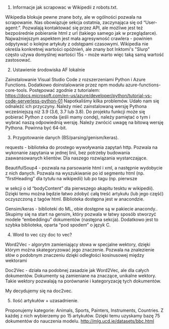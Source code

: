 1. Informacje jak scrapowac w Wikipedii z robots.txt.

Wikipedia blokuje pewne znane boty, ale w ogólności pozwala na scrapowanie. Nas obowiązuje sekcja ostatnia, zaczynająca się od “User-agent:”. Pozwalają kontaktować się przez API, ale możliwe jest też bezpośrednie pobieranie html z url (takiego samego jak w przeglądarce). 
Najważniejszym aspektem jest mała agresywność crawlera - powinien odpytywać o kolejne artykuły z odstępami czasowymi. Wikipedia nie określa konkretnej wartości opóźnień, ale znany bot Inktomi's "Slurp" często używa domyślnej wartości 15s - może warto więc taką samą wartość zastosować.

2. Ustawienie środowiska AF lokalnie

Zainstalowanie Visual Studio Code z rozszerzeniami Python i Azure Functions. Dodatkowo doinstalowanie przez npm modułu azure-functions-core-tools. Postępować zgodnie z tutorialem:
https://docs.microsoft.com/en-us/azure/developer/python/tutorial-vs-code-serverless-python-01
Napotkaliśmy kilka problemów. Udało nam się odnaleźć ich przyczyny.
Należy mieć zainstalowaną wersję Pythona wcześniejszą niż 3.9 (3.6, 3.7 lub 3.8).
Do projektu funkcji może się pobierać Python z conda (jeśli mamy condę), należy pamiętać o tym i wybrać naszą odpowiednią wersję.
Należy zwrócić uwagę na bitową wersję Pythona. Powinna być 64-bit.

3. Przygotowanie danych (BS/parsing/genism/keras).

requests - biblioteka do prostego wywoływania zapytań http. Pozwala na wykonanie zapytania w jednej linii, bez potrzeby budowania zaawansowanych klientów. Dla naszego rozwiązania wystarczające.

BeautifulSoup4 - pozwala na parsowanie html i xml, a następnie wydobycie z nich danych. Pozwala na wyszukiwanie po id segmentu html (np. “firstHeading” dla tytułu na wikipedii) lub po tagu (np. pierwsze <p> w sekcji o id “bodyContent” dla pierwszego akapitu tesktu w wikipedii). Dzięki temu można będzie łatwo zdobyć całą treść artykułu (lub jego część) oczyszczoną z tagów html. Biblioteka dostępna jest w anacondzie.

Gensim/keras - biblioteki do ML, obie dostępne są w pakiecie anacondy.. Skupimy się na start na gensim, który pozwala w łatwy sposób stworzyć modele “embeddingu” dokumentów (następna sekcja). Dodatkowo jest to szybka biblioteka, oparta “pod spodem” o język C. 

4. Word to vec czy doc to vec?

Word2Vec - algorytm zamieniający słowa w specjalne wektory, dzięki którym można skategoryzować jego znaczenie. Pozwala na znalezienie słów o podobnym znaczeniu dzięki odległości kosinusowej między wektorami

Doc2Vec - działa na podobnej zasadzie jak Word2Vec, ale dla całych dokumentów. Dokumenty są zamieniane na znaczące, unikalne wektory. Takie wektory pozwalają na porównanie i kategoryzację tych dokumentów.

My decydujemy się na doc2vec.

5. Ilość artykułów + uzasadnienie.

Proponujemy kategorie: Animals, Sports, Painters, Instruments, Countries. Z każdej z nich wybierzemy po 15 artykułów. Dzięki temu uzyskamy bazę 75 dokumentów do nauczenia modelu. 
http://mlg.ucd.ie/datasets/bbc.html 
